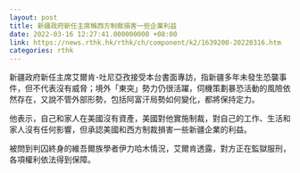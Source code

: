 ```yaml
---
layout: post
title: 新疆政府新任主席稱西方制裁損害一些企業利益
date: 2022-03-16 12:27:41.000000000 +08:00
link: https://news.rthk.hk/rthk/ch/component/k2/1639200-20220316.htm
categories: rthk
---
```


新疆政府新任主席艾爾肯･吐尼亞孜接受本台書面專訪，指新疆多年未發生恐襲事件，但不代表沒有威脅；境外「東突」勢力仍很活躍，伺機策劃暴恐活動的風險依然存在，又說不管外部形勢，包括阿富汗局勢如何變化，都將保持定力。

他表示，自己和家人在美國沒有資產，美國對他實施制裁，對自己的工作、生活和家人沒有任何影響，但承認美國和西方制裁損害一些新疆企業的利益。

被問到判囚終身的維吾爾族學者伊力哈木情況，艾爾肯透露，對方正在監獄服刑，各項權利依法得到保障。
